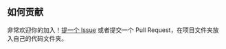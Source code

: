## 如何贡献

非常欢迎你的加入！[提一个 Issue](https://github.com/School-of-Website-Engineering/Back-end-management-system-E-commerce/issues) 或者提交一个 Pull Request，在项目文件夹放入自己的代码文件夹。
